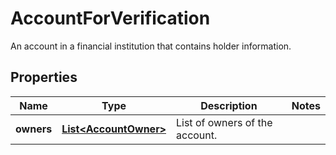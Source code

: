 

# AccountForVerification

An account in a financial institution that contains holder information.

## Properties

| Name | Type | Description | Notes |
|------------ | ------------- | ------------- | -------------|
|**owners** | [**List&lt;AccountOwner&gt;**](AccountOwner.md) | List of owners of the account. |  |




